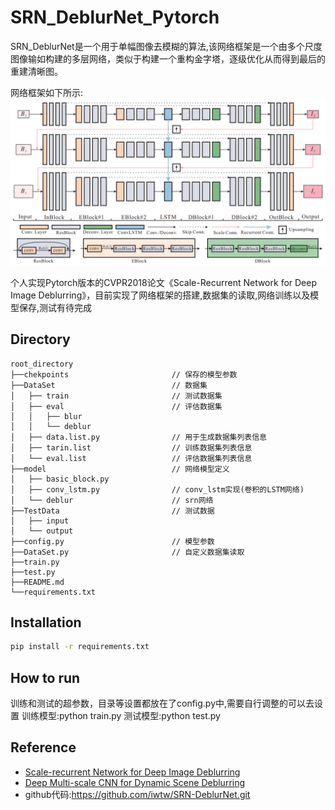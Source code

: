 # SRN_DeblurNet_Pytorch
 SRN_DeblurNet是一个用于单幅图像去模糊的算法,该网络框架是一个由多个尺度图像输如构建的多层网络，类似于构建一个重构金字塔，逐级优化从而得到最后的重建清晰图。

 网络框架如下所示:
 ![网络框架](imgs/net_frame.png)

个人实现Pytorch版本的CVPR2018论文《Scale-Recurrent Network for Deep Image Deblurring》，目前实现了网络框架的搭建,数据集的读取,网络训练以及模型保存,测试有待完成



## Directory ##
```
root_directory
├──chekpoints                       // 保存的模型参数
├──DataSet                          // 数据集
│   ├── train                       // 测试数据集     
│   ├── eval                        // 评估数据集                         
│   │   ├── blur                    
│   │   └── deblur                  
│   ├── data.list.py                // 用于生成数据集列表信息
│   ├── tarin.list                  // 训练数据集列表信息
│   └── eval.list                   // 评估数据集列表信息
├──model                            // 网络模型定义
│   ├── basic_block.py              
│   ├── conv_lstm.py                // conv_lstm实现(卷积的LSTM网络)
│   └── deblur                      // srn网络
├──TestData                         // 测试数据
│   ├── input                       
│   └── output                      
├──config.py                        // 模型参数
├──DataSet.py                       // 自定义数据集读取
├──train.py  
├──test.py  
├──README.md   
└──requirements.txt                        
```



## Installation ##
```bash
pip install -r requirements.txt
```

## How to run ##
训练和测试的超参数，目录等设置都放在了config.py中,需要自行调整的可以去设置
训练模型:python train.py
测试模型:python test.py




## Reference ##
- [Scale-recurrent Network for Deep Image Deblurring](http://openaccess.thecvf.com/content_cvpr_2018/papers/Tao_Scale-Recurrent_Network_for_CVPR_2018_paper.pdf)
- [Deep Multi-scale CNN for Dynamic Scene Deblurring](http://openaccess.thecvf.com/content_cvpr_2017/papers/Nah_Deep_Multi-Scale_Convolutional_CVPR_2017_paper.pdf)
- github代码:https://github.com/iwtw/SRN-DeblurNet.git



